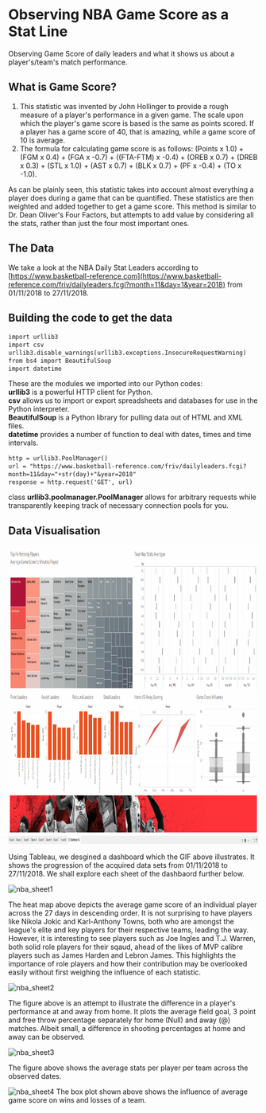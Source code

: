 # Observing NBA Game Score as a Stat Line
Observing Game Score of daily leaders and what it shows us about a player's/team's match performance.

## What is Game Score?
1. This statistic was invented by John Hollinger to provide a rough measure of a player's performance in a given game.  The scale upon which the player's game score is based is the same as points scored.  If a player has a game score of 40, that is amazing, while a game score of 10 is average.
2. The formula for calculating game score is as follows: (Points x 1.0) + (FGM x 0.4) + (FGA x -0.7) + ((FTA-FTM) x -0.4) + (OREB x 0.7) + (DREB x 0.3) + (STL x 1.0) + (AST x 0.7) + (BLK x 0.7) + (PF x -0.4) + (TO x -1.0). 

As can be plainly seen, this statistic takes into account almost everything a player does during a game that can be quantified.  These statistics are then weighted and added together to get a game score.  This method is similar to Dr. Dean Oliver's Four Factors, but attempts to add value by considering all the stats, rather than just the four most important ones.

## The Data 
We take a look at the NBA Daily Stat Leaders according to [https://www.basketball-reference.com](https://www.basketball-reference.com/friv/dailyleaders.fcgi?month=11&day=1&year=2018) from 01/11/2018 to 27/11/2018.

## Building the code to get the data 
```
import urllib3
import csv
urllib3.disable_warnings(urllib3.exceptions.InsecureRequestWarning)
from bs4 import BeautifulSoup
import datetime
```
These are the modules we imported into our Python codes:    
**urllib3** is a powerful HTTP client for Python.  
**csv** allows us to import or export spreadsheets and databases for use in the Python interpreter.  
**BeautifulSoup** is a Python library for pulling data out of HTML and XML files.  
**datetime** provides a number of function to deal with dates, times and time intervals.

```
http = urllib3.PoolManager()
url = "https://www.basketball-reference.com/friv/dailyleaders.fcgi?month=11&day="+str(day)+"&year=2018"
response = http.request('GET', url)
```
class **urllib3.poolmanager.PoolManager** allows for arbitrary requests while transparently keeping track of necessary connection pools for you.  




## Data Visualisation 
<img src="nba.gif" width="1000" height="600" />

Using Tableau, we desgined a dashboard which the GIF above illustrates. It shows the progression of the acquired data sets from 01/11/2018 to 27/11/2018. We shall explore each sheet of the dashbaord further below.   


![nba_sheet1](https://user-images.githubusercontent.com/44894094/49791898-5d651100-fd6c-11e8-84df-c5bac1343e5b.png)

The heat map above depicts the average game score of an individual player across the 27 days in descending order. It is not surprising to have players like Nikola Jokic and Karl-Anthony Towns, both who are amongst the league's elite and key players for their respective teams, leading the way. However, it is interesting to see players such as Joe Ingles and T.J. Warren, both solid role players for their sqaud, ahead of the likes of MVP calibre players such as James Harden and Lebron James. This highlights the importance of role players and how their contribution may be overlooked easily without first weighing the influence of each statistic.  


![nba_sheet2](https://user-images.githubusercontent.com/44894094/49797257-d9b22100-fd79-11e8-90ff-ffc8635349ab.png)

The figure above is an attempt to illustrate the difference in a player's performance at and away from home. It plots the average field goal, 3 point and free throw percentage separately for home (Null) and away (@) matches. Albeit small, a difference in shooting percentages at home and away can be observed. 


![nba_sheet3](https://user-images.githubusercontent.com/44894094/49856715-8698a680-fe2b-11e8-986d-d78c8b9a81d3.png)

The figure above shows the average stats per player per team across the observed dates. 


![nba_sheet4](https://user-images.githubusercontent.com/44894094/49857400-65d15080-fe2d-11e8-998f-dfeaecbed035.png)
The box plot shown above shows the influence of average game score on wins and losses of a team. 
